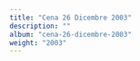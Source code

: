 ```yaml
---
title: "Cena 26 Dicembre 2003"
description: ""
album: "cena-26-dicembre-2003"
weight: "2003"
---
```

